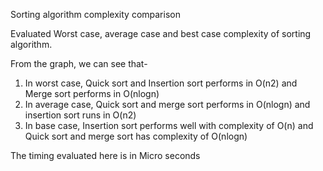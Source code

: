 Sorting algorithm complexity comparison

Evaluated Worst case, average case and best case complexity of sorting algorithm.

From the graph, we can see that-
1.	In worst case, Quick sort and Insertion sort performs in O(n2) and Merge sort performs in O(nlogn)
2.	In average case, Quick sort and merge sort performs in O(nlogn) and insertion sort runs in O(n2)
3.	In base case, Insertion sort performs well with complexity of O(n) and Quick sort and merge sort has complexity of O(nlogn)


 
The timing evaluated here is in Micro seconds
